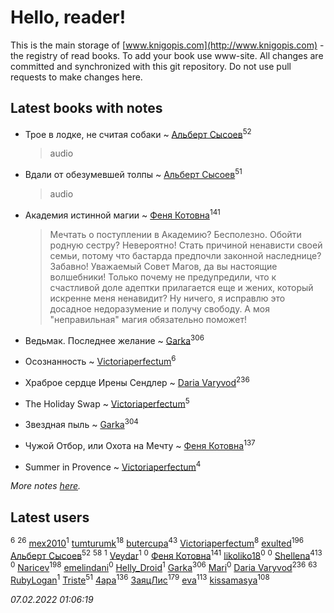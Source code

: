 # Hello, reader!
This is the main storage of [www.knigopis.com](http://www.knigopis.com) - the registry of read books.
To add your book use www-site. All changes are committed and synchronized with this git repository.
Do not use pull requests to make changes here.


## Latest books with notes
* Трое в лодке, не считая собаки ~ [Альберт Сысоев](users/474/47446642-vkontakte)<sup>52</sup>
    > audio

* Вдали от обезумевшей толпы ~ [Альберт Сысоев](users/474/47446642-vkontakte)<sup>51</sup>
    > audio

* Академия истинной магии ~ [Феня Котовна](users/109/109746193906459706720-google)<sup>141</sup>
    > Мечтать о поступлении в Академию? Бесполезно. Обойти родную сестру? Невероятно! Стать причиной ненависти своей семьи, потому что бастарда предпочли законной наследнице? Забавно! Уважаемый Совет Магов, да вы настоящие волшебники! Только почему не предупредили, что к счастливой доле адептки прилагается еще и жених, который искренне меня ненавидит? Ну ничего, я исправлю это досадное недоразумение и получу свободу. А моя "неправильная" магия обязательно поможет!

* Ведьмак. Последнее желание ~ [Garka](users/115/115753719718250012620-google)<sup>306</sup>

* Осознанность ~ [Victoriaperfectum](users/117/117396356938980769291-google)<sup>6</sup>

* Храброе сердце Ирены Сендлер ~ [Daria Varyvod](users/829/829893410524253-facebook)<sup>236</sup>

* The Holiday Swap ~ [Victoriaperfectum](users/117/117396356938980769291-google)<sup>5</sup>

* Звездная пыль ~ [Garka](users/115/115753719718250012620-google)<sup>304</sup>

* Чужой Отбор, или Охота на Мечту ~ [Феня Котовна](users/109/109746193906459706720-google)<sup>137</sup>

* Summer in Provence ~ [Victoriaperfectum](users/117/117396356938980769291-google)<sup>4</sup>


_More notes [here](latest_books_with_notes.md)._


## Latest users
[](users/105/105846473445372565783-google)<sup>6</sup> 
[](users/118/118248226132797004598-google)<sup>26</sup> 
[mex2010](users/165/165757300-vkontakte)<sup>1</sup> 
[tumturumk](users/135/135685382-vkontakte)<sup>18</sup> 
[butercupa](users/193/193697993-vkontakte)<sup>43</sup> 
[Victoriaperfectum](users/117/117396356938980769291-google)<sup>8</sup> 
[exulted](users/100/100599204551896265722-google)<sup>196</sup> 
[Альберт Сысоев](users/474/47446642-vkontakte)<sup>52</sup> 
[](users/128/128917939-vkontakte)<sup>58</sup> 
[](users/112/112324157790597450843-google)<sup>1</sup> 
[Veydar](users/869/86968033-vkontakte)<sup>1</sup> 
[](users/116/116776822404079644648-google)<sup>0</sup> 
[Феня Котовна](users/109/109746193906459706720-google)<sup>141</sup> 
[likoliko18](users/548/548816179-vkontakte)<sup>0</sup> 
[](users/732/73253763-yandex)<sup>0</sup> 
[Shellena](users/134/13413591548892934957-mailru)<sup>413</sup> 
[](users/112/112196802816046333273-google)<sup>0</sup> 
[Naricev](users/107/107090515204537133928-google)<sup>198</sup> 
[emelindani](users/374/374393550-vkontakte)<sup>0</sup> 
[Helly_Droid](users/104/104513622258012193866-google)<sup>1</sup> 
[Garka](users/115/115753719718250012620-google)<sup>306</sup> 
[Mari](users/990/9903107-vkontakte)<sup>0</sup> 
[Daria Varyvod](users/829/829893410524253-facebook)<sup>236</sup> 
[](users/153/1537586159620888-facebook)<sup>63</sup> 
[RubyLogan](users/112/112596494931263806964-google)<sup>1</sup> 
[Triste](users/517/5175580462988229760-mailru)<sup>51</sup> 
[4apa](users/117/117392596378069249667-google)<sup>136</sup> 
[ЗаяцЛис](users/112/112388384595246311466-google)<sup>179</sup> 
[eva](users/111/111656270551033014778-google)<sup>113</sup> 
[kissamasya](users/684/68439978-vkontakte)<sup>108</sup> 


_07.02.2022 01:06:19_
